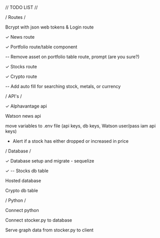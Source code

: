 // TODO LIST //

/ Routes /

Bcrypt with json web tokens & Login route

✓ News route

✓ Portfolio route/table component

  -- Remove asset on portfolio table route, prompt (are you sure?) 

✓ Stocks route

✓ Crypto route
 
  -- Add auto fill for searching stock, metals, or currency

/ API's /

✓ Alphavantage api

Watson news api

move variables to .env file (api keys, db keys, Watson user/pass iam api keys)
  
  - Alert if a stock has either dropped or increased in price
  
/ Database /

✓ Database setup and migrate - sequelize

✓ -- Stocks db table 

Hosted database

Crypto db table



/ Python /

Connect python

Connect stocker.py to database

Serve graph data from stocker.py to client
